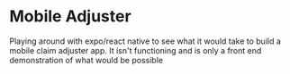 # Mobile Adjuster

Playing around with expo/react native to see what it would take to build a mobile claim adjuster app. It isn't functioning and is only a front end demonstration of what would be possible
